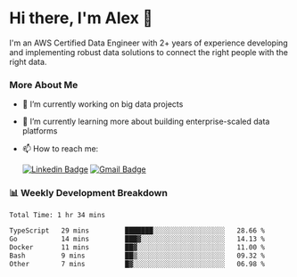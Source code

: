 # Hi there, I'm Alex  👋

I'm an AWS Certified Data Engineer with 2+ years of experience developing and implementing robust data solutions to connect the right people with the right data. 

### More About Me

- 🔭 I’m currently working on big data projects
- 🌱 I’m currently learning more about building enterprise-scaled data platforms
- 📫 How to reach me:

  [![Linkedin Badge](https://img.shields.io/badge/LinkedIn-0077B5?style=for-the-badge&logo=linkedin&logoColor=white)](https://www.linkedin.com/in/itsalexchen) [![Gmail Badge](https://img.shields.io/badge/Gmail-D14836?style=for-the-badge&logo=gmail&logoColor=white)](mailto:itsalexchen@gmail.com)




### 📊 Weekly Development Breakdown
<!--START_SECTION:waka-->

```txt
Total Time: 1 hr 34 mins

TypeScript   29 mins         ███████░░░░░░░░░░░░░░░░░░   28.66 %
Go           14 mins         ███▓░░░░░░░░░░░░░░░░░░░░░   14.13 %
Docker       11 mins         ██▓░░░░░░░░░░░░░░░░░░░░░░   11.00 %
Bash         9 mins          ██▒░░░░░░░░░░░░░░░░░░░░░░   09.32 %
Other        7 mins          █▓░░░░░░░░░░░░░░░░░░░░░░░   06.98 %
```

<!--END_SECTION:waka-->

